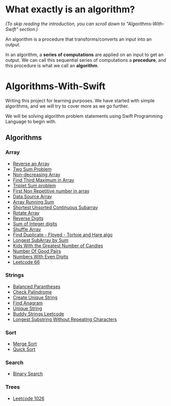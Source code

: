 # What exactly is an algorithm? 
*(To skip reading the introduction, you can scroll down to "Algorithms-With-Swift" section.)*

An algorithm is a procedure that transforms/converts an input into an output.

In an algorithm, a **series of computations** are applied on an input to get an output. We can call this sequential series of computations a **procedure**, and this procedure is what we call an **algorithm**.

# Algorithms-With-Swift
Writing this project for learning purposes. We have started with simple algorithms, and we will try to cover more as we go further.

We will be solving algorithm problem statements using Swift Programming Language to begin with.

## Algorithms

### Array

- [Reverse an Array](Array/ReverseArray.swift)
- [Two Sum Problem](Array/TwoSumProblem.swift)
- [Non-decreasing Array](Array/NonDecreasingArrayWithOneChange.swift)
- [Find Third Maximum in Array](Array/FindThirdMax.swift)
- [Triplet Sum problem](Array/FindTriplet.swift)
- [First Non Repetitive number in array](Array/FirstNonRepetitiveNumber.swift)
- [Data Source Array](Array/DataSourceArray.swift)
- [Array Running Sum](Array/RunningSum.swift)
- [Shortest Unsorted Continuous Subarray](Array/ContinuousUnsortedSubarray.swift)
- [Rotate Array](Array/RotateArray.swift)
- [Reverse Digits](Array/ReverseDigits.swift)
- [Sum of Integer digits](Array/SumOfDigits.swift)
- [Shuffle Array](Array/ShuffleArray.swift)
- [Find Duplicate - Floyed - Tortoie and Hare algo ](Array/FloyedTortoieAndHareDuplicateDetection.swift)
- [Longest SubArray by Sum](Array/LongestSubarrayBySum.swift)
- [Kids With the Greatest Number of Candies](Array/KidsWithCandies.swift)
- [Number Of Good Pairs](Array/NumberOfGoodPairs.swift)
- [Numbers With Even Digits](Array/NumbersWithEvenDigits.swift)
- [Leetcode 66](Array/Leetcode66.swift)


### Strings

- [Balanced Parantheses](String/Balance_Parantheses.swift)
- [Check Palindrome](String/check_palindrome.swift)
- [Create Unique String](String/Create_Unique_string.swift)
- [Find Anagram](String/find_anagram.swift)
- [Unique String](String/Unique_string.swift)
- [Buddy Strings Leetcode](String/BuddyStrings.swift)
- [Longest Substring Without Repeating Characters](String/longestSubstringWithoutRepeatingCharacters.swift)

### Sort

- [Merge Sort](Sort/merge_sort.swift)
- [Quick Sort](Sort/quick_sort.swift)

### Search

- [Binary Search](Search/BinarySearch.swift)

### Trees

- [Leetcode 1026](Trees/MaxDiffBetweenNodeAndAncestor.swift)



